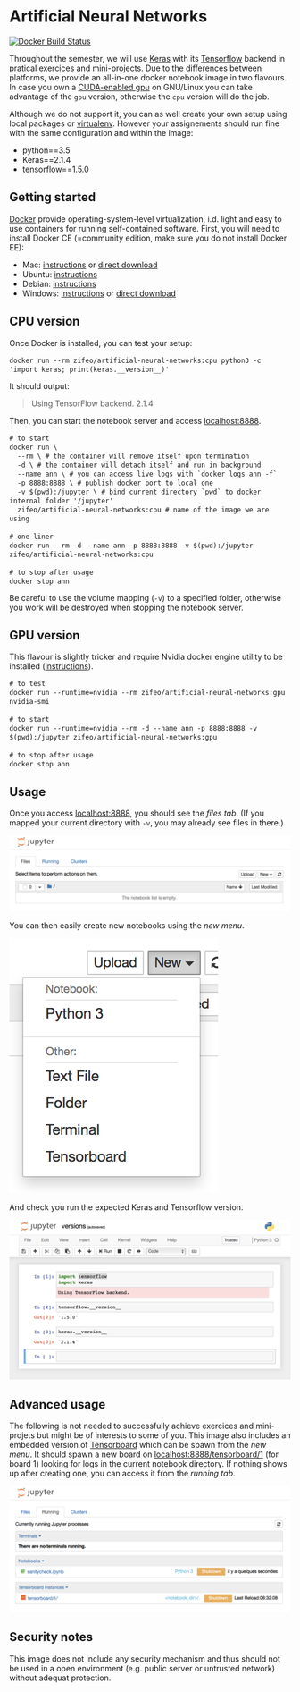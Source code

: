 # Artificial Neural Networks

[![Docker Build Status](https://img.shields.io/docker/build/zifeo/artificial-neural-networks.svg)](https://hub.docker.com/r/zifeo/artificial-neural-networks/)

Throughout the semester, we will use [Keras](https://keras.io) with its [Tensorflow](https://www.tensorflow.org) backend in pratical exercices and mini-projects. Due to the differences between platforms, we provide an all-in-one docker notebook image in two flavours. In case you own a [CUDA-enabled gpu](https://developer.nvidia.com/cuda-gpus) on GNU/Linux you can take advantage of the `gpu` version, otherwise the `cpu` version will do the job.

Although we do not support it, you can as well create your own setup using local packages or [virtualenv](https://virtualenv.pypa.io/en/stable/). However your assignements should run fine with the same configuration and within the image:

- python==3.5
- Keras==2.1.4
- tensorflow==1.5.0 

## Getting started

[Docker](https://www.docker.com) provide operating-system-level virtualization, i.d. light and easy to use containers for running self-contained software. First, you will need to install Docker CE (=community edition, make sure you do not install Docker EE):

- Mac: [instructions](https://docs.docker.com/docker-for-mac/install/) or [direct download](https://download.docker.com/mac/stable/Docker.dmg)
- Ubuntu: [instructions](https://docs.docker.com/install/linux/docker-ce/ubuntu/)
- Debian: [instructions](https://docs.docker.com/install/linux/docker-ce/debian/)
- Windows: [instructions](https://docs.docker.com/docker-for-windows/install/) or [direct download](https://download.docker.com/win/stable/Docker%20for%20Windows%20Installer.exe)

## CPU version

Once Docker is installed, you can test your setup:

```shell
docker run --rm zifeo/artificial-neural-networks:cpu python3 -c 'import keras; print(keras.__version__)'
```

It should output:

> Using TensorFlow backend.
> 2.1.4

Then, you can start the notebook server and access [localhost:8888](http://localhost:8888).

```shell
# to start
docker run \
  --rm \ # the container will remove itself upon termination
  -d \ # the container will detach itself and run in background
  --name ann \ # you can access live logs with `docker logs ann -f`
  -p 8888:8888 \ # publish docker port to local one
  -v $(pwd):/jupyter \ # bind current directory `pwd` to docker internal folder '/jupyter'
  zifeo/artificial-neural-networks:cpu # name of the image we are using

# one-liner
docker run --rm -d --name ann -p 8888:8888 -v $(pwd):/jupyter zifeo/artificial-neural-networks:cpu 

# to stop after usage
docker stop ann
```

Be careful to use the volume mapping (`-v`) to a specified folder, otherwise you work will be destroyed when stopping the notebook server.

## GPU version

This flavour is slightly tricker and require Nvidia docker engine utility to be installed ([instructions](https://github.com/NVIDIA/nvidia-docker)).

```shell
# to test
docker run --runtime=nvidia --rm zifeo/artificial-neural-networks:gpu nvidia-smi

# to start
docker run --runtime=nvidia --rm -d --name ann -p 8888:8888 -v $(pwd):/jupyter zifeo/artificial-neural-networks:gpu

# to stop after usage
docker stop ann
```

## Usage

Once you access [localhost:8888](http://localhost:8888), you should see the *files tab*. (If you mapped your current directory with `-v`, you may already see files in there.)

![](screens/1.png)

You can then easily create new notebooks using the *new menu*.

![](screens/2.png)

And check you run the expected Keras and Tensorflow version.

![](screens/3.png)

##  Advanced usage

The following is not needed to successfully achieve exercices and mini-projets but might be of interests to some of you. This image also includes an embedded version of [Tensorboard](https://www.tensorflow.org/programmers_guide/summaries_and_tensorboard) which can be spawn from the *new menu*. It should spawn a new board on [localhost:8888/tensorboard/1](http://localhost:8888/tensorboard/1) (for board 1) looking for logs in the current notebook directory. If nothing shows up after creating one, you can access it from the *running tab*. 

![](screens/4.png)

## Security notes

This image does not include any security mechanism and thus should not be used in a open environment (e.g. public server or untrusted network) without adequat protection.


